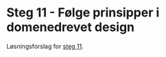 # Steg 11 - Følge prinsipper i domenedrevet design

Løsningsforslag for [steg 11](https://github.com/nrkno/dotnetskolen/tree/main#steg-11---følge-prinsipper-i-domenedrevet-design).
